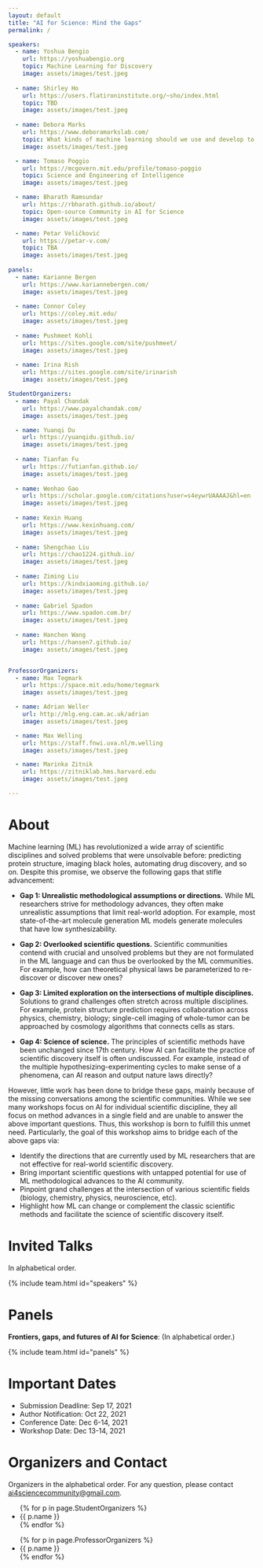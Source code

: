 ```yaml
---
layout: default
title: "AI for Science: Mind the Gaps"
permalink: /

speakers:
  - name: Yoshua Bengio
    url: https://yoshuabengio.org
    topic: Machine Learning for Discovery
    image: assets/images/test.jpeg
  
  - name: Shirley Ho
    url: https://users.flatironinstitute.org/~sho/index.html
    topic: TBD
    image: assets/images/test.jpeg
    
  - name: Debora Marks
    url: https://www.deboramarkslab.com/
    topic: What kinds of machine learning should we use and develop to accelerate biomedical discovery?
    image: assets/images/test.jpeg

  - name: Tomaso Poggio
    url: https://mcgovern.mit.edu/profile/tomaso-poggio
    topic: Science and Engineering of Intelligence
    image: assets/images/test.jpeg

  - name: Bharath Ramsundar
    url: https://rbharath.github.io/about/
    topic: Open-source Community in AI for Science
    image: assets/images/test.jpeg

  - name: Petar Veličković
    url: https://petar-v.com/
    topic: TBA
    image: assets/images/test.jpeg
    
panels:
  - name: Karianne Bergen
    url: https://www.kariannebergen.com/
    image: assets/images/test.jpeg
      
  - name: Connor Coley
    url: https://coley.mit.edu/
    image: assets/images/test.jpeg
      
  - name: Pushmeet Kohli
    url: https://sites.google.com/site/pushmeet/
    image: assets/images/test.jpeg
      
  - name: Irina Rish
    url: https://sites.google.com/site/irinarish
    image: assets/images/test.jpeg

StudentOrganizers:
  - name: Payal Chandak
    url: https://www.payalchandak.com/
    image: assets/images/test.jpeg

  - name: Yuanqi Du
    url: https://yuanqidu.github.io/
    image: assets/images/test.jpeg
    
  - name: Tianfan Fu
    url: https://futianfan.github.io/
    image: assets/images/test.jpeg
    
  - name: Wenhao Gao
    url: https://scholar.google.com/citations?user=s4eywrUAAAAJ&hl=en
    image: assets/images/test.jpeg
    
  - name: Kexin Huang
    url: https://www.kexinhuang.com/
    image: assets/images/test.jpeg
    
  - name: Shengchao Liu
    url: https://chao1224.github.io/
    image: assets/images/test.jpeg
    
  - name: Ziming Liu
    url: https://kindxiaoming.github.io/
    image: assets/images/test.jpeg
    
  - name: Gabriel Spadon
    url: https://www.spadon.com.br/
    image: assets/images/test.jpeg
    
  - name: Hanchen Wang
    url: https://hansen7.github.io/
    image: assets/images/test.jpeg


ProfessorOrganizers:
  - name: Max Tegmark
    url: https://space.mit.edu/home/tegmark
    image: assets/images/test.jpeg

  - name: Adrian Weller
    url: http://mlg.eng.cam.ac.uk/adrian
    image: assets/images/test.jpeg

  - name: Max Welling
    url: https://staff.fnwi.uva.nl/m.welling
    image: assets/images/test.jpeg

  - name: Marinka Zitnik
    url: https://zitniklab.hms.harvard.edu
    image: assets/images/test.jpeg

---
```


# About

Machine learning (ML) has revolutionized a wide array of scientific disciplines and solved problems that were unsolvable before: predicting protein structure, imaging black holes, automating drug discovery, and so on. Despite this promise, we observe the following gaps that stifle advancement:

+ **Gap 1: Unrealistic methodological assumptions or directions.** While ML researchers strive for methodology advances, they often make unrealistic assumptions that limit real-world adoption. For example, most state-of-the-art molecule generation ML models generate molecules that have low synthesizability.

+ **Gap 2: Overlooked scientific questions.** Scientific communities contend with crucial and unsolved problems but they are not formulated in the ML language and can thus be overlooked by the ML communities. For example, how can theoretical physical laws be parameterized to re-discover or discover new ones?

+ **Gap 3: Limited exploration on the intersections of multiple disciplines.** Solutions to grand challenges often stretch across multiple disciplines. For example, protein structure prediction requires collaboration across physics, chemistry, biology; single-cell imaging of whole-tumor can be approached by cosmology algorithms that connects cells as stars. 

+ **Gap 4: Science of science.** The principles of scientific methods have been unchanged since 17th century. How AI can facilitate the practice of scientific discovery itself is often undiscussed. For example, instead of the multiple hypothesizing-experimenting cycles to make sense of a phenomena, can AI reason and output nature laws directly?

However, little work has been done to bridge these gaps, mainly because of the missing conversations among the scientific communities. While we see many workshops focus on AI for individual scientific discipline, they all focus on method advances in a single field and are unable to answer the above important questions. Thus, this workshop is born to fulfill this unmet need. Particularly, the goal of this workshop aims to bridge each of the above gaps via:
+ Identify the directions that are currently used by ML researchers that are not effective for real-world scientific discovery. 
+ Bring important scientific questions with untapped potential for use of ML methodological advances to the AI community. 
+ Pinpoint grand challenges at the intersection of various scientific fields (biology, chemistry, physics, neuroscience, etc).
+ Highlight how ML can change or complement the classic scientific methods and facilitate the science of scientific discovery itself.

# Invited Talks

In alphabetical order.

<!--
{% include team.html id="team" %}

<table>
  <tr>
    <th>Speaker</th>
    <th>Topic</th>
  </tr>
  {% for speaker in page.speakers %}
    <tr>
      <td>
      <a{% if speaker.url %} href="{{ speaker.url }}"{% endif %}>{{ speaker.name }}</a>
      </td>
      <td><b>{{ speaker.title }}</b></td>
    </tr>
  {% endfor %}
</table>

-->

{% include team.html id="speakers" %}


# Panels

**Frontiers, gaps, and futures of AI for Science**: (In alphabetical order.)

<!--

Speakers (alphabetical order): 
[Karianne Bergen (confirmed)](https://www.kariannebergen.com/), [Connor Coley (confirmed)](https://coley.mit.edu/), [Pushmeet Kohli (confirmed)](https://sites.google.com/site/pushmeet/), [Irina Rish (confirmed)](https://sites.google.com/site/irinarish)

<ul>
{% for p in page.panels %}
<li>
<a{% if p.url %} href="{{ p.url }}"{% endif %}>{{ p.name }}</a>
</li>
{% endfor %}
</ul>

Moderator:
<ul>
<li>TBA</li>
</ul>
-->

{% include team.html id="panels" %}

# Important Dates

- Submission Deadline: Sep 17, 2021
- Author Notification: Oct 22, 2021
- Conference Date: Dec 6-14, 2021
- Workshop Date: Dec 13-14, 2021

# Organizers and Contact


Organizers in the alphabetical order. For any question, please contact [ai4sciencecommunity@gmail.com](mailto:ai4sciencecommunity@gmail.com).


<ul>
{% for p in page.StudentOrganizers %}
<li>
<a{% if p.url %} href="{{ p.url }}"{% endif %}>{{ p.name }}</a>
</li>
{% endfor %}
</ul>



<ul>
{% for p in page.ProfessorOrganizers %}
<li>
<a{% if p.url %} href="{{ p.url }}"{% endif %}>{{ p.name }}</a>
</li>
{% endfor %}
</ul>


<!-----
{% include team.html id="StudentOrganizers" %}

{% include team.html id="ProfessorOrganizers" %}
---->
